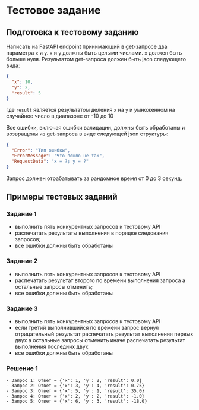 # Тестовое задание

## Подготовка к тестовому заданию

Написать на FastAPI endpoint принимающий в get-запросе два параметра `x` и `y`.
`x` и `y` должны быть целыми числами.
`x` должен быть больше нуля.
Результатом get-запроса должен быть json следующего вида:

```json
{
  "x": 10,
  "y": 2,
  "result": 5
}
```

где `result` является результатом деления `x` на `y` и умноженном на случайное число в диапазоне от -10 до 10

Все ошибки, включая ошибки валидации, должны быть обработаны и возвращены из get-запроса в виде следующей json структуры:

```json
{
  "Error": "Тип ошибки",
  "ErrorMessage": "Что пошло не так",
  "RequestData": "x = ?; y = ?"
}
```

Запрос должен отрабатывать за рандомное время от 0 до 3 секунд.

## Примеры тестовых заданий

### Задание 1

- выполнить пять конкурентных запросов к тестовому API
- распечатать результаты выполнения в порядке следования запросов;
- все ошибки должны быть обработаны

### Задание 2

- выполнить пять конкурентных запросов к тестовому API
- распечатать результат второго по времени выполнения запроса а остальные запросы отменить;
- все ошибки должны быть обработаны

### Задание 3

- выполнить пять конкурентных запросов к тестовому API
- если третий выполнившийся по времени запрос вернул отрицательный результат распечатать результат выполнения первых двух а остальные запросы отменить иначе распечатать результат выполнения последних двух
- все ошибки должны быть обработаны


### Решение 1
```
- Запрос 1: Ответ = {'x': 1, 'y': 2, 'result': 0.0}
- Запрос 2: Ответ = {'x': 3, 'y': 4, 'result': 0.75}
- Запрос 3: Ответ = {'x': 5, 'y': 1, 'result': 35.0}
- Запрос 4: Ответ = {'x': 2, 'y': 2, 'result': -1.0}
- Запрос 5: Ответ = {'x': 6, 'y': 3, 'result': -18.0}
```